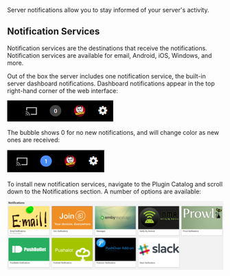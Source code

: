 Server notifications allow you to stay informed of your server's activity.

## Notification Services

Notification services are the destinations that receive the notifications. Notification services are available for email, Android, iOS, Windows, and more. 

Out of the box the server includes one notification service, the built-in server dashboard notifications. Dashboard notifications appear in the top right-hand corner of the web interface:

![](images/server/notifications1.png)

The bubble shows 0 for no new notifications, and will change color as new ones are received:

![](images/server/notifications2.png)

To install new notification services, navigate to the Plugin Catalog and scroll down to the Notifications section. A number of options are available:

![](images/server/notifications3.png)
